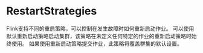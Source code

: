 
# RestartStrategies

Flink支持不同的重启策略，可以控制在发生故障时如何重新启动作业。 可以使用默认重新启动策略启动集群，该策略在未定义任何特定的作业的重新启动策略时始终使用。 
如果使用重新启动策略提交作业，此策略将覆盖群集的默认设置。